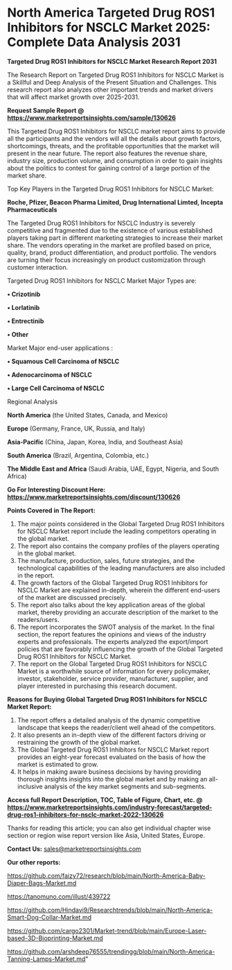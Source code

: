 # North America Targeted Drug ROS1 Inhibitors for NSCLC Market 2025: Complete Data Analysis 2031

<strong>Targeted Drug ROS1 Inhibitors for NSCLC Market Research Report 2031</strong>

The Research Report on Targeted Drug ROS1 Inhibitors for NSCLC Market is a Skillful and Deep Analysis of the Present Situation and Challenges. This research report also analyzes other important trends and market drivers that will affect market growth over 2025-2031.

<strong>Request Sample Report @ <a href=https://www.marketreportsinsights.com/sample/130626>https://www.marketreportsinsights.com/sample/130626</a></strong>

This Targeted Drug ROS1 Inhibitors for NSCLC market report aims to provide all the participants and the vendors will all the details about growth factors, shortcomings, threats, and the profitable opportunities that the market will present in the near future. The report also features the revenue share, industry size, production volume, and consumption in order to gain insights about the politics to contest for gaining control of a large portion of the market share.

Top Key Players in the Targeted Drug ROS1 Inhibitors for NSCLC Market:

<strong>Roche, Pfizer, Beacon Pharma Limited, Drug International Limted, Incepta Pharmaceuticals</strong>

The Targeted Drug ROS1 Inhibitors for NSCLC Industry is severely competitive and fragmented due to the existence of various established players taking part in different marketing strategies to increase their market share. The vendors operating in the market are profiled based on price, quality, brand, product differentiation, and product portfolio. The vendors are turning their focus increasingly on product customization through customer interaction.

Targeted Drug ROS1 Inhibitors for NSCLC Market Major Types are:

<strong>• Crizotinib

• Lorlatinib

• Entrectinib

• Other</strong>

Market Major end-user applications :

<strong>• Squamous Cell Carcinoma of NSCLC

• Adenocarcinoma of NSCLC

• Large Cell Carcinoma of NSCLC</strong>

Regional Analysis

</u><strong><b>North America</b></strong> (the United States, Canada, and Mexico)

<strong><b>Europe </b></strong>(Germany, France, UK, Russia, and Italy)

<strong><b>Asia-Pacific</b></strong> (China, Japan, Korea, India, and Southeast Asia)

<strong><b>South America</b></strong> (Brazil, Argentina, Colombia, etc.)

<strong><b>The Middle East and Africa</b></strong> (Saudi Arabia, UAE, Egypt, Nigeria, and South Africa)

<strong>Go For Interesting Discount Here: <a href=https://www.marketreportsinsights.com/discount/130626>https://www.marketreportsinsights.com/discount/130626</a></strong>

<strong>Points Covered in The Report:</strong>
<ol>
  <li>The major points considered in the Global Targeted Drug ROS1 Inhibitors for NSCLC Market report include the leading competitors operating in the global market.</li>
  <li>The report also contains the company profiles of the players operating in the global market.</li>
  <li>The manufacture, production, sales, future strategies, and the technological capabilities of the leading manufacturers are also included in the report.</li>
  <li>The growth factors of the Global Targeted Drug ROS1 Inhibitors for NSCLC Market are explained in-depth, wherein the different end-users of the market are discussed precisely.</li>
  <li>The report also talks about the key application areas of the global market, thereby providing an accurate description of the market to the readers/users.</li>
  <li>The report incorporates the SWOT analysis of the market. In the final section, the report features the opinions and views of the industry experts and professionals. The experts analyzed the export/import policies that are favorably influencing the growth of the Global Targeted Drug ROS1 Inhibitors for NSCLC Market.</li>
  <li>The report on the Global Targeted Drug ROS1 Inhibitors for NSCLC Market is a worthwhile source of information for every policymaker, investor, stakeholder, service provider, manufacturer, supplier, and player interested in purchasing this research document.</li>
</ol>
<strong>Reasons for Buying Global Targeted Drug ROS1 Inhibitors for NSCLC Market Report:</strong>

<ol>
  <li>The report offers a detailed analysis of the dynamic competitive landscape that keeps the reader/client well ahead of the competitors.</li>
  <li>It also presents an in-depth view of the different factors driving or restraining the growth of the global market.</li>
  <li>The Global Targeted Drug ROS1 Inhibitors for NSCLC Market report provides an eight-year forecast evaluated on the basis of how the market is estimated to grow.</li>
  <li>It helps in making aware business decisions by having providing thorough insights insights into the global market and by making an all-inclusive analysis of the key market segments and sub-segments.</li>
</ol>
<strong>Access full Report Description, TOC, Table of Figure, Chart, etc. @ <a href=https://www.marketreportsinsights.com/industry-forecast/targeted-drug-ros1-inhibitors-for-nsclc-market-2022-130626>https://www.marketreportsinsights.com/industry-forecast/targeted-drug-ros1-inhibitors-for-nsclc-market-2022-130626</a></strong>


Thanks for reading this article; you can also get individual chapter wise section or region wise report version like Asia, United States, Europe.

<strong>Contact Us:</strong>
sales@marketreportsinsights.com

<strong>Our other reports:</strong>

<a href=https://github.com/faizy72/research/blob/main/North-America-Baby-Diaper-Bags-Market.md>https://github.com/faizy72/research/blob/main/North-America-Baby-Diaper-Bags-Market.md</a>

<a href=https://tanomuno.com/illust/439722>https://tanomuno.com/illust/439722</a>

<a href=https://github.com/Hindavi9/Researchtrends/blob/main/North-America-Smart-Dog-Collar-Market.md>https://github.com/Hindavi9/Researchtrends/blob/main/North-America-Smart-Dog-Collar-Market.md</a>

<a href=https://github.com/cargo2301/Market-trend/blob/main/Europe-Laser-based-3D-Bioprinting-Market.md>https://github.com/cargo2301/Market-trend/blob/main/Europe-Laser-based-3D-Bioprinting-Market.md</a>

<a href=https://github.com/arshdeep76555/trendingg/blob/main/North-America-Tanning-Lamps-Market.md>https://github.com/arshdeep76555/trendingg/blob/main/North-America-Tanning-Lamps-Market.md</a>"
